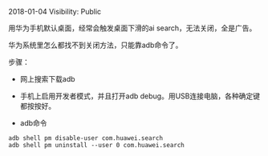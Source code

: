2018-01-04
Visibility: Public




用华为手机默认桌面，经常会触发桌面下滑的ai search，无法关闭，全是广告。

华为系统里怎么都找不到关闭方法，只能靠adb命令了。 


步骤： 

- 网上搜索下载adb

- 手机上启用开发者模式，并且打开adb debug。用USB连接电脑，各种确定键都按按好。

- adb命令
```
adb shell pm disable-user com.huawei.search
adb shell pm uninstall --user 0 com.huawei.search
```